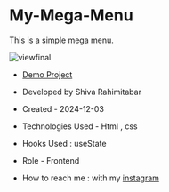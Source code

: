 # My-Mega-Menu
This is a simple mega menu.


![viewfinal](https://user-images.githubusercontent.com/109727844/204102879-086fee63-9bda-43b2-a1aa-49879c3f2d39.jpg)



- [Demo Project](https://rahimitabarshiva.github.io/My-Mega-Menu/)

- Developed by Shiva Rahimitabar

- Created - 2024-12-03

- Technologies Used - Html , css 

- Hooks Used : useState 

- Role - Frontend

- How to reach me : with my [instagram](https://www.instagram.com/shiva.rahimitabar.dev) 
